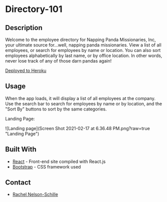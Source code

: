 # Directory-101
## Description

Welcome to the employee directory for Napping Panda Missionaries, Inc, your ultimate source for...well, napping panda missionaries. View a list of all employees, or search for employees by name or location. You can also sort employees alphabetically by last name, or by office location. In other words, never lose track of any of those darn pandas again!

[Deployed to Heroku](https://directory-101.herokuapp.com/)

## Usage

When the app loads, it will display a list of all employees at the company. Use the search bar to search for employees by name or by location, and the "Sort By" buttons to sort by the same categories. 

Landing Page:

![Landing page](Screen Shot 2021-02-17 at 6.36.48 PM.png?raw=true "Landing Page")

## Built With

* [React](https://reactjs.org/docs/getting-started.html) - Front-end site compiled with React.js
* [Bootstrap](https://getbootstrap.com/docs/4.5/getting-started/introduction/) - CSS framework used

## Contact 

* [Rachel Nelson-Schille](https://github.com/shame-wizards-apprentice)

